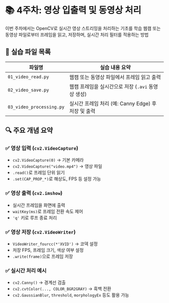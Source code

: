 # 📚 4주차: 영상 입출력 및 동영상 처리

이번 주차에서는 OpenCV로 실시간 영상 스트리밍을 처리하는 기초를 학습
웹캠 또는 동영상 파일로부터 프레임을 읽고, 저장하며, 실시간 처리 필터를 적용하는 방법

## 📁 실습 파일 목록

| 파일명                    | 실습 내용 요약 |
|---------------------------|----------------|
| `01_video_read.py`        | 웹캠 또는 동영상 파일에서 프레임 읽고 출력 |
| `02_video_save.py`        | 웹캠 프레임을 실시간으로 저장 (`.avi` 동영상 생성) |
| `03_video_processing.py`  | 실시간 프레임 처리 (예: Canny Edge) 후 저장 및 출력 |

## 🔍 주요 개념 요약

### ✅ 영상 입력 (`cv2.VideoCapture`)
- `cv2.VideoCapture(0)` → 기본 카메라
- `cv2.VideoCapture("video.mp4")` → 영상 파일
- `.read()`로 프레임 단위 읽기  
- `.set(CAP_PROP_*)`로 해상도, FPS 등 설정 가능

### ✅ 영상 출력 (`cv2.imshow`)
- 실시간 프레임을 화면에 출력
- `waitKey(ms)`로 프레임 전환 속도 제어
- `'q'` 키로 루프 종료 처리

### ✅ 영상 저장 (`cv2.VideoWriter`)
- `VideoWriter_fourcc(*'XVID')` → 코덱 설정
- 저장 FPS, 프레임 크기, 색상 여부 설정
- `.write(frame)`으로 프레임 저장

### ✅ 실시간 처리 예시
- `cv2.Canny()` → 경계선 검출
- `cv2.cvtColor(..., COLOR_BGR2GRAY)` → 흑백 전환
- `cv2.GaussianBlur`, `threshold`, `morphologyEx` 등도 활용 가능
